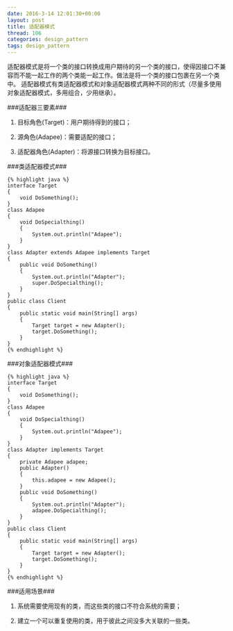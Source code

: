 ```yaml
---
date: 2016-3-14 12:01:30+00:00
layout: post
title: 适配器模式
thread: 106
categories: design_pattern
tags: design_pattern
---
```


适配器模式是将一个类的接口转换成用户期待的另一个类的接口，使得因接口不兼容而不能一起工作的两个类能一起工作。做法是将一个类的接口包裹在另一个类中。  适配器模式有类适配器模式和对象适配器模式两种不同的形式（尽量多使用对象适配器模式，多用组合，少用继承）。

###适配器三要素###

1. 目标角色(Target)：用户期待得到的接口；

2. 源角色(Adapee)：需要适配的接口；

3. 适配器角色(Adapter)：将源接口转换为目标接口。

###类适配器模式###

	{% highlight java %}
	interface Target
	{
		void DoSomething();
	}
	class Adapee
	{
		void DoSpecialthing()
		{
			System.out.println("Adapee");
		}
	}
	class Adapter extends Adapee implements Target
	{
		public void DoSomething()
		{
			System.out.println("Adapter");
			super.DoSpecialthing();
		}
	}
	public class Client
	{
		public static void main(String[] args)
		{
			Target target = new Adapter();
			target.DoSomething();
		}
	}
	{% endhighlight %}

###对象适配器模式###

	{% highlight java %}
	interface Target
	{
		void DoSomething();
	}
	class Adapee
	{
		void DoSpecialthing()
		{
			System.out.println("Adapee");
		}
	}
	class Adapter implements Target
	{
		private Adapee adapee;
		public Adapter()
		{
			this.adapee = new Adapee();
		}
		public void DoSomething()
		{
			System.out.println("Adapter");
			adapee.DoSpecialthing();
		}
	}
	public class Client
	{
		public static void main(String[] args)
		{
			Target target = new Adapter();
			target.DoSomething();
		}
	}
	{% endhighlight %}


###适用场景###

1. 系统需要使用现有的类，而这些类的接口不符合系统的需要；

2. 建立一个可以重复使用的类，用于彼此之间没多大关联的一些类。
